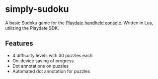 # simply-sudoku

A basic Sudoku game for the [Playdate handheld console](https://play.date/). Written in Lua, utilizing the Playdate SDK.

## Features

- 4 difficulty levels with 30 puzzles each
- On-device saving of progress
- Dot annotations on puzzles
- Automated dot annotation for puzzles
